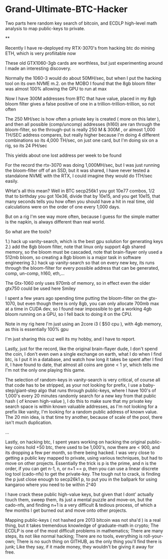 # Grand-Ultimate-BTC-Hacker

Two parts here random key search of bitcoin, and ECDLP high-level math analysis to map public-keys to private.


**

Recently I have re-deployed my RTX-3070's from hacking btc do mining ETH, which is very profiitable now

These old GTX1060-3gb cards are worthless, but just experimenting around I made an interesting discovery.

Normally the 1060-3 would do about 50MH/sec, but when I put the hacking tool on its own NVME m.2. on the MOBO I found that the 8gb bloom filter was almost 100% allowing the GPU to run at max

Now I have 300M addresses from BTC that have value, placed in my 8gb bloom filter gives a false positive of one in a trillion-trillion-trillion, so not often

The 250 MH/sec is how often a private key is created ( more on this later ), and then all possible (comp/uncomp) addresses (h160)  are ran through the bloom-filter, so the through-put is really 250 M & 300M , or almost 1,000 TH/SEC address compares, but really higher because I'm doing 4 different combinations so its 4,000 TH/sec, on just one card, but I'm doing six on a rig, so its 24 PH/sec

This yields about one lost address per week to be found

For the record the rtx-3070 was doing 1,000MH/sec, but I was just running the bloom-filter off of an SSD, but it was shared, I have never tested a standalone NVME with the RTX, I could imagine they would do 1TH/sec easily.

WHat's all this mean? Well in BTC secp256k1 you got 10e77 combos, 1/2 that to birthday you got 10e36, divide that by 10e15, and you get 10e15, that many seconds tells you how often you should have a hit in real time, old calculations were on the order of  one every 1,000 days.

But on a rig I'm see way more often, because I guess for the simple matter is the napkin, is always different than real world.

So what are the tools?

1.) hack up vanity-search, which  is the best gpu solution for generating keys
2.) add the 8gb bloom filter, note that linux only support 4gb shared memory, so the bloom must be cascaded, note that brain-flayer only used a 512mb bloom, so creating a 8gb bloom is a major task in software engineering
3.) hack up vanity-search so that on every new key, its runs through the bloom-filter for every possible address that can be generated, comp, un-comp, h160, eth,...

The Gtx-1060 only uses 970mb of memory, so in effect even the older gtx750 could be used here Smiley

I spent a few years ago spending time putting the bloom-filter on the gtx-1070, but even though there is only 8gb, you can only allocate 700mb max at a time in CUDA dev, so I found near impossible to get a working 4gb bloom running on a GPU, so I fell back to doing it on the CPU.

Note in my rig here I'm just using an 2core i3 ( $50 cpu ), with 4gb memory, as this is essentially 100% gpu

I'm just sharing this cuz well its my hobby, and I have to report.

Lastly, just for the record, like the original brain-flayer dude, I don't spend the coin, I don't even own a single exchange on earth, what I do when I find btc, is I put it in a database, and watch how long it takes be spent after I find it, I have found to date, that almost all coins are gone < 1 yr, which tells me I'm not the only one playing this game.

The selection of random-keys in vanity-search is very critical, of course all that code has to be stripped, as your not looking for prefix, I use a baby-step/giant-step algo that runs through public-keys, where I have 100's of 1,000's every 20 minutes randomly search for a new key from that public hash ( of known high-value ), I do this to make sure that my private key search space is within known valuable addresses, as I'm not looking for a prefix like vanity, I'm looking for a random public address of known value. The 20 min idea, is that time try another, because of scale of the pool, there isn't much duplication.

...

Lastly, on hacking btc, I spent years working on hacking the original public-key coins hold +50 btc, there used to be 1,000's, now there are < 900, and its dropping a few per month, so there being hacked. I was very close to getting a public key mapped to private, using various techniques, but had to move on other projects. Essentially the trick is p is the prime, and n is the order, if you can get n-1, n, or n+1 == p, then you can use a linear discrete log tool (cado-nfs) to get the private-key. The tough nut to crack, is finding the p just close enough to secp26k1 p, to put you in the ballpark for using kangaroo where you need to be within 2^40

I have crack these public high-value keys, but given that I dont' actually touch them, sweep them, its just a mental puzzle and move-on, but the cado-nfs, and finding n+1 is a very difficult & tedious process, of which a few months I get burned out and move onto other projects.

Mapping public-keys ( not hashed pre 2013 bitcoin was not sha'd ) is a real thing, but it takes tremendous knowledge of graduate-math in crypto; The ECDLP is one of the most difficult problems in mathematics; There are many steps, its not like normal hacking; There are no tools, everything is roll-your-own; There is no such thing on GITHUB, as the only thing you'll find there is junk; Like they say, if it made money, they wouldn't be giving it away for free.
